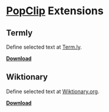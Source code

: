 # [PopClip](http://pilotmoon.com/popclip/) Extensions

## Termly

Define selected text at [Term.ly](http://term.ly).

**[Download](https://github.com/jamesmclendon/PopClip-Extensions/blob/master/Termly.popclipextz?raw=true)**

## Wiktionary

Define selected text at [Wiktionary.org](http://wiktionary.org).

**[Download](https://github.com/jamesmclendon/PopClip-Extensions/blob/master/Wiktionary.popclipextz?raw=true)**
